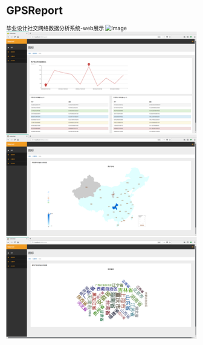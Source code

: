 # GPSReport
毕业设计社交网络数据分析系统-web展示
 ![Image](https://github.com/fireworkor/Gps/tree/master/screenshots/login.png)
 ![Image](https://github.com/fireworkor/Gps/blob/master/screenshots/speed.png)
 ![Image](https://github.com/fireworkor/Gps/blob/master/screenshots/location.png)
 ![Image](https://github.com/fireworkor/Gps/blob/master/screenshots/wordcloud.png)
 